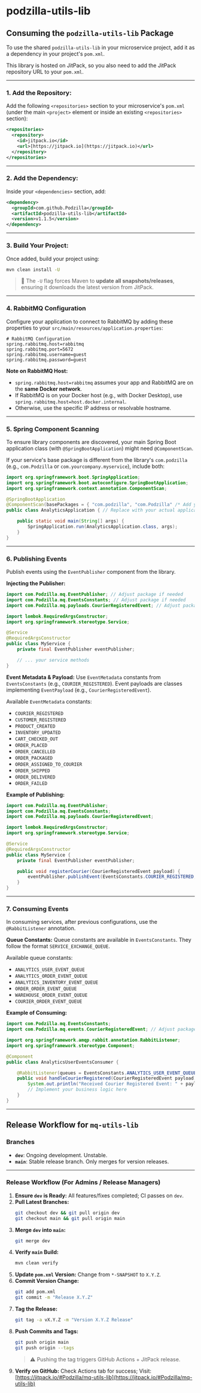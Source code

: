 # podzilla-utils-lib

## Consuming the `podzilla-utils-lib` Package

To use the shared `podzilla-utils-lib` in your microservice project, add it as a dependency in your project's `pom.xml`.

This library is hosted on JitPack, so you also need to add the JitPack repository URL to your `pom.xml`.

---

### 1. **Add the Repository:**

Add the following `<repositories>` section to your microservice's `pom.xml` (under the main `<project>` element or inside an existing `<repositories>` section):

```xml
<repositories>
  <repository>
    <id>jitpack.io</id>
    <url>[https://jitpack.io](https://jitpack.io)</url>
  </repository>
</repositories>
```
---

### 2. **Add the Dependency:**

Inside your `<dependencies>` section, add:

```xml
<dependency>
  <groupId>com.github.Podzilla</groupId>
  <artifactId>podzilla-utils-lib</artifactId>
  <version>v1.1.5</version>
</dependency>
```
---

### 3. **Build Your Project:**

Once added, build your project using:

```bash
mvn clean install -U
```

> 🧠 The `-U` flag forces Maven to **update all snapshots/releases**, ensuring it downloads the latest version from JitPack.

---

### 4. **RabbitMQ Configuration**

Configure your application to connect to RabbitMQ by adding these properties to your `src/main/resources/application.properties`:

```properties
# RabbitMQ Configuration
spring.rabbitmq.host=rabbitmq
spring.rabbitmq.port=5672
spring.rabbitmq.username=guest
spring.rabbitmq.password=guest
```

**Note on RabbitMQ Host:**
* `spring.rabbitmq.host=rabbitmq` assumes your app and RabbitMQ are on the **same Docker network**.
* If RabbitMQ is on your Docker host (e.g., with Docker Desktop), use `spring.rabbitmq.host=host.docker.internal`.
* Otherwise, use the specific IP address or resolvable hostname.

---

### 5. **Spring Component Scanning**

To ensure library components are discovered, your main Spring Boot application class (with `@SpringBootApplication`) might need `@ComponentScan`.

If your service's base package is different from the library's `com.podzilla` (e.g., `com.Podzilla` or `com.yourcompany.myservice`), include both:

```java
import org.springframework.boot.SpringApplication;
import org.springframework.boot.autoconfigure.SpringBootApplication;
import org.springframework.context.annotation.ComponentScan;

@SpringBootApplication
@ComponentScan(basePackages = { "com.podzilla", "com.Podzilla" /* Add your service's base package here if different */ })
public class AnalyticsApplication { // Replace with your actual application class name

    public static void main(String[] args) {
        SpringApplication.run(AnalyticsApplication.class, args);
    }
}
```

---

### 6. **Publishing Events**

Publish events using the `EventPublisher` component from the library.

**Injecting the Publisher:**

```java
import com.Podzilla.mq.EventPublisher; // Adjust package if needed
import com.Podzilla.mq.EventsConstants; // Adjust package if needed
import com.Podzilla.mq.payloads.CourierRegisteredEvent; // Adjust package if needed

import lombok.RequiredArgsConstructor;
import org.springframework.stereotype.Service;

@Service
@RequiredArgsConstructor
public class MyService {
    private final EventPublisher eventPublisher;

    // ... your service methods
}
```

**Event Metadata & Payload:**
Use `EventMetadata` constants from `EventsConstants` (e.g., `COURIER_REGISTERED`). Event payloads are classes implementing `EventPayload` (e.g., `CourierRegisteredEvent`).

Available `EventMetadata` constants:
* `COURIER_REGISTERED`
* `CUSTOMER_REGISTERED`
* `PRODUCT_CREATED`
* `INVENTORY_UPDATED`
* `CART_CHECKED_OUT`
* `ORDER_PLACED`
* `ORDER_CANCELLED`
* `ORDER_PACKAGED`
* `ORDER_ASSIGNED_TO_COURIER`
* `ORDER_SHIPPED`
* `ORDER_DELIVERED`
* `ORDER_FAILED`

**Example of Publishing:**

```java
import com.Podzilla.mq.EventPublisher;
import com.Podzilla.mq.EventsConstants;
import com.Podzilla.mq.payloads.CourierRegisteredEvent;

import lombok.RequiredArgsConstructor;
import org.springframework.stereotype.Service;

@Service
@RequiredArgsConstructor
public class MyService {
    private final EventPublisher eventPublisher;

    public void registerCourier(CourierRegisteredEvent payload) {
        eventPublisher.publishEvent(EventsConstants.COURIER_REGISTERED, payload);
    }
}
```

---

### 7. **Consuming Events**

In consuming services, after previous configurations, use the `@RabbitListener` annotation.

**Queue Constants:**
Queue constants are available in `EventsConstants`. They follow the format `SERVICE_EXCHANGE_QUEUE`.

Available queue constants:
* `ANALYTICS_USER_EVENT_QUEUE`
* `ANALYTICS_ORDER_EVENT_QUEUE`
* `ANALYTICS_INVENTORY_EVENT_QUEUE`
* `ORDER_ORDER_EVENT_QUEUE`
* `WAREHOUSE_ORDER_EVENT_QUEUE`
* `COURIER_ORDER_EVENT_QUEUE`

**Example of Consuming:**

```java
import com.Podzilla.mq.EventsConstants;
import com.Podzilla.mq.events.CourierRegisteredEvent; // Adjust package if needed

import org.springframework.amqp.rabbit.annotation.RabbitListener;
import org.springframework.stereotype.Component;

@Component
public class AnalyticsUserEventsConsumer {

    @RabbitListener(queues = EventsConstants.ANALYTICS_USER_EVENT_QUEUE)
    public void handleCourierRegistered(CourierRegisteredEvent payload) {
        System.out.println("Received Courier Registered Event: " + payload);
        // Implement your business logic here
    }
}
```

---

## Release Workflow for `mq-utils-lib`

### Branches

* **`dev`**: Ongoing development. Unstable.
* **`main`**: Stable release branch. Only merges for version releases.

---

### Release Workflow (For Admins / Release Managers)

1.  **Ensure `dev` is Ready:** All features/fixes completed; CI passes on `dev`.
2.  **Pull Latest Branches:**
    ```bash
    git checkout dev && git pull origin dev
    git checkout main && git pull origin main
    ```
3.  **Merge `dev` into `main`:**
    ```bash
    git merge dev
    ```
4.  **Verify `main` Build:**
    ```bash
    mvn clean verify
    ```
5.  **Update `pom.xml` Version:** Change from `*-SNAPSHOT` to `X.Y.Z`.
6.  **Commit Version Change:**
    ```bash
    git add pom.xml
    git commit -m "Release X.Y.Z"
    ```
7.  **Tag the Release:**
    ```bash
    git tag -a vX.Y.Z -m "Version X.Y.Z Release"
    ```
8.  **Push Commits and Tags:**
    ```bash
    git push origin main
    git push origin --tags
    ```
    > ⚠️ Pushing the tag triggers GitHub Actions + JitPack release.
9.  **Verify on GitHub:** Check Actions tab for success; Visit: [https://jitpack.io/#Podzilla/mq-utils-lib](https://jitpack.io/#Podzilla/mq-utils-lib)
